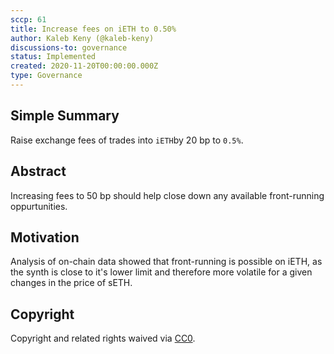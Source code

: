 ```yaml
---
sccp: 61
title: Increase fees on iETH to 0.50%
author: Kaleb Keny (@kaleb-keny)
discussions-to: governance
status: Implemented
created: 2020-11-20T00:00:00.000Z
type: Governance
---
```


<!--You can leave these HTML comments in your merged SCCP and delete the visible duplicate text guides, they will not appear and may be helpful to refer to if you edit it again. This is the suggested template for new SCCPs. Note that an SCCP number will be assigned by an editor. When opening a pull request to submit your SCCP, please use an abbreviated title in the filename, `sccp-draft_title_abbrev.md`. The title should be 44 characters or less.-->

## Simple Summary

<!--"If you can't explain it simply, you don't understand it well enough." Provide a simplified and layman-accessible explanation of the SCCP.-->

Raise exchange fees of trades into `iETH`by 20 bp to `0.5%`.

## Abstract

<!--A short (~200 word) description of the variable change proposed.-->

Increasing fees to 50 bp should help close down any available front-running oppurtunities.

## Motivation

<!--The motivation is critical for SCCPs that want to update variables within Synthetix. It should clearly explain why the existing variable is not incentive aligned. SCCP submissions without sufficient motivation may be rejected outright.-->

Analysis of on-chain data showed that front-running is possible on iETH, as the synth is close to it's lower limit and therefore more volatile for a given changes in the price of sETH.

## Copyright

Copyright and related rights waived via [CC0](https://creativecommons.org/publicdomain/zero/1.0/).
